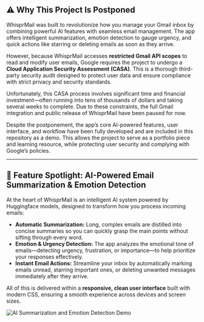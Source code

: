 ## ⚠️ Why This Project Is Postponed

WhisprMail was built to revolutionize how you manage your Gmail inbox by combining powerful AI features with seamless email management. The app offers intelligent summarization, emotion detection to gauge urgency, and quick actions like starring or deleting emails as soon as they arrive.  

However, because WhisprMail accesses **restricted Gmail API scopes** to read and modify user emails, Google requires the project to undergo a **Cloud Application Security Assessment (CASA)**. This is a thorough third-party security audit designed to protect user data and ensure compliance with strict privacy and security standards.  

Unfortunately, this CASA process involves significant time and financial investment—often running into tens of thousands of dollars and taking several weeks to complete. Due to these constraints, the full Gmail integration and public release of WhisprMail have been paused for now.  

Despite the postponement, the app’s core AI-powered features, user interface, and workflow have been fully developed and are included in this repository as a demo. This allows the project to serve as a portfolio piece and learning resource, while protecting user security and complying with Google’s policies.

---

## 📸 Feature Spotlight: AI-Powered Email Summarization & Emotion Detection

At the heart of WhisprMail is an intelligent AI system powered by Huggingface models, designed to transform how you process incoming emails:

- **Automatic Summarization:** Long, complex emails are distilled into concise summaries so you can quickly grasp the main points without sifting through every word.  
- **Emotion & Urgency Detection:** The app analyzes the emotional tone of emails—detecting urgency, frustration, or importance—to help prioritize your responses effectively.  
- **Instant Email Actions:** Streamline your inbox by automatically marking emails unread, starring important ones, or deleting unwanted messages immediately after they arrive.  

All of this is delivered within a **responsive, clean user interface** built with modern CSS, ensuring a smooth experience across devices and screen sizes.

![AI Summarization and Emotion Detection Demo](https://youtu.be/FOsle62eTdo)
